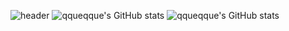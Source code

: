 ![header](https://capsule-render.vercel.app/api?type=soft&color=auto&height=300&section=header&text=qque%20qque&fontSize=90)
![qqueqque's GitHub stats](https://github-readme-stats.vercel.app/api?username=qqueqque&hide=contribs,prs)
![qqueqque's GitHub stats](https://github-readme-stats.vercel.app/api?username=qqueqque&count_private=true)
